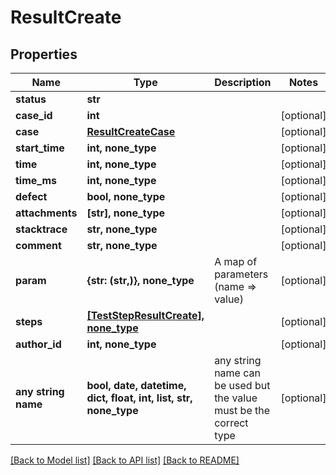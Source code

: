 # ResultCreate


## Properties
Name | Type | Description | Notes
------------ | ------------- | ------------- | -------------
**status** | **str** |  | 
**case_id** | **int** |  | [optional] 
**case** | [**ResultCreateCase**](ResultCreateCase.md) |  | [optional] 
**start_time** | **int, none_type** |  | [optional] 
**time** | **int, none_type** |  | [optional] 
**time_ms** | **int, none_type** |  | [optional] 
**defect** | **bool, none_type** |  | [optional] 
**attachments** | **[str], none_type** |  | [optional] 
**stacktrace** | **str, none_type** |  | [optional] 
**comment** | **str, none_type** |  | [optional] 
**param** | **{str: (str,)}, none_type** | A map of parameters (name &#x3D;&gt; value) | [optional] 
**steps** | [**[TestStepResultCreate], none_type**](TestStepResultCreate.md) |  | [optional] 
**author_id** | **int, none_type** |  | [optional] 
**any string name** | **bool, date, datetime, dict, float, int, list, str, none_type** | any string name can be used but the value must be the correct type | [optional]

[[Back to Model list]](../README.md#documentation-for-models) [[Back to API list]](../README.md#documentation-for-api-endpoints) [[Back to README]](../README.md)


